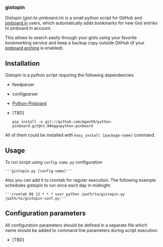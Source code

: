 ### gistopin

Gistopin (_gist-to-pinboard.in_) is a small python script for GitHub and [pinboard.in](http://pinboard.in) users, which automatically adds bookmarks for new Gist entries to pinboard.in account.

This allows to search easily through your gists using your favorite bookmarking service and keep a backup copy outside GitHub (if your [pinboard arching](http://pinboard.in/tour/#archive) is enabled).


## Installation

Gistopin is a python script requiring the following dependencies:

* feedparser
* configparser
* [Python-Pinboard](https://github.com/mgan59/python-pinboard)
* [TBD]

	`pip install -e git://github.com/mgan59/python-pinboard.git@v1.0#egg=python-pinboard`

All of them could be installed with `easy_install [package-name]` command.


## Usage

To run script using `config-name.py` configuration

	'''gistopin.py [config-name]'''

Also you can add it to crontab for regular execution. The following example schedules gistopin to run once each day in midnight.

	'''crontab 00 12 * * * user python /path/to/gistopin.py /path/to/gistopin-conf.py'''


## Configuration parameters

All configuration parameters should be defined in a separate file which name should be added to command line parameters during script execution.

* [TBD]
